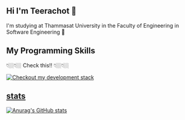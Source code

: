 ## Hi I'm Teerachot 👋
I'm  studying at Thammasat University in the Faculty of Engineering in Software Engineering 🏫
## My Programming Skills
👇🏼👇🏼  Check this!!  👇🏼👇🏼


<a href="https://stackshare.io/teerachotjaturatassanai/my-stack">
<img src="https://img.shields.io/badge/tech-stack-0690fa.svg?style=for-the-badge&logo=stackshare&labelColor=000&color=3572A5#gh-light-mode-only" alt="Checkout my development stack" >

## stats
![Anurag's GitHub stats](https://github-readme-stats.vercel.app/api?username=arcsad&show_icons=true&theme=buefy )
